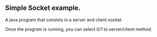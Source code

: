 ## Simple Socket example.
A java program that consists in a server and client socket.

Once the program is running, you can select 0/1 to server/client method.